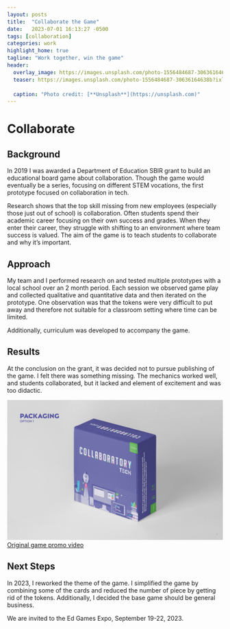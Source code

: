 ```yaml
---
layout: posts
title:  "Collaborate the Game"
date:   2023-07-01 16:13:27 -0500
tags: [collaboration]
categories: work
highlight_home: true
tagline: "Work together, win the game"
header:
  overlay_image: https://images.unsplash.com/photo-1556484687-30636164638b?ixlib=rb-4.0.3&ixid=M3wxMjA3fDB8MHxwaG90by1wYWdlfHx8fGVufDB8fHx8fA%3D%3D&auto=format&fit=crop&w=1374&q=80
  teaser: https://images.unsplash.com/photo-1556484687-30636164638b?ixlib=rb-4.0.3&ixid=M3wxMjA3fDB8MHxwaG90by1wYWdlfHx8fGVufDB8fHx8fA%3D%3D&auto=format&fit=crop&w=1374&q=80
  
  caption: "Photo credit: [**Unsplash**](https://unsplash.com)"
---
```


# Collaborate
## Background
In 2019 I was awarded a Department of Education SBIR grant to build an educational board game about collaboration. Though the game would eventually be a series, focusing on different STEM vocations, the first prototype focused on collaboration in tech.

Research shows that the top skill missing from new employees (especially those just out of school) is collaboration. Often students spend their academic career focusing on their own success and grades. When they enter their career, they struggle with shifting to an environment where team success is valued. The aim of the game is to teach students to collaborate and why it’s important.

## Approach
My team and I performed research on and tested multiple prototypes with a local school over an 2 month period. Each session we observed game play and collected qualitative and quantitative data and then iterated on the prototype. One observation was that the tokens were very difficult to put away and therefore not suitable for a classroom setting where time can be limited.

Additionally, curriculum was developed to accompany the game.

## Results
At the conclusion on the grant, it was decided not to pursue publishing of the game. I felt there was something missing. The mechanics worked well, and students collaborated, but it lacked and element of excitement and was too didactic.

![collboratory old](/assets/images/collaboratory_old.jpeg)
[Original game promo video](https://youtu.be/vfk5_bkJQFg)

## Next Steps
 In 2023, I reworked the theme of the game. I simplified the game by combining some of the cards and reduced the number of piece by getting rid of the tokens. Additionally, I decided the base game should be general business.

 We are invited to the Ed Games Expo, September 19-22, 2023. 
